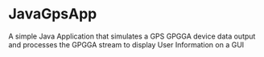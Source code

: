 JavaGpsApp
==========

A simple Java Application that simulates a GPS GPGGA device data output and processes the GPGGA stream to display User Information on a GUI
